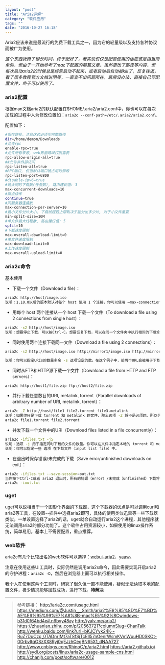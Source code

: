 ```yaml
---
layout: "post"
title: "Aria2详解"
category: "软件应用"
tags: ""
date: "2016-10-27 16:18"
---
```


Aria2应该来说是最流行的免费下载工具之一，因为它的轻量级以及支持各种协议而被广为使用。

*这个东西折腾了很长时间，终于配好了，老实说仅仅是配置使用的话应该是相当简单的，但由于一开始参考了mac下配置的那篇文章，虽然更改了路径等内容，但每次启动aria2的时候总是经常启动不起来，或者启动后自动被kill了，反复往返，看了很多教程官方文档说明等，一直查不出问题所在，最后没办法，直接自己写配置文件，终于可以使用了。*

### aria2配置

根据man文档aria2的默认配置在$HOME/.aria2/aria2.conf中，你也可以在每次加载的过程中人为修改位置如：`aria2c --conf-path=/etc/.aria2/aria2.conf`。

配置如下：

```sh
#保存路径，注意这边必须写完整路径
dir=/home/demon/Downloads
#允许rpc
enable-rpc=true
#允许所有来源, web界面跨域权限需要
rpc-allow-origin-all=true
##允许非外部访问
rpc-listen-all=true
#RPC端口, 仅当默认端口被占用时修改
rpc-listen-port=6800
#disable-ipv6=true
#最大同时下载数(任务数), 路由建议值: 3
max-concurrent-downloads=10
#断点续传
continue=true
#同服务器连接数
max-connection-per-server=10
#最小文件分片大小, 下载线程数上限取决于能分出多少片, 对于小文件重要
min-split-size=10M
#单文件最大线程数, 路由建议值: 5
split=10
#下载速度限制
max-overall-download-limit=0
#单文件速度限制
max-download-limit=0
#上传速度限制
max-overall-upload-limit=0
```

<!-- more -->

### aria2c命令

基本使用

- 下载一个文件（Download a file）：

```sh
aria2c http://host/image.iso
说明：1.10.0以后的版本默认对每个 host 使用 1 个连接，你可以使用 –max-connection-per-server 或者 -x 选项进行改变。
```

- 用每个 host 两个连接从一个 host 下载一个文件（To download a file using 2 connections from single host）：

```sh
aria2c -x2 http://host/image.iso
说明：想要停止下载，可以按Ctrl-C。想要恢复下载，可以在同一个文件夹中执行相同的下载命令。只要URI指向同一个文件，URIs是可以被改变的。
```

- 同时使用两个连接下载同一文件（Download a file using 2 connections）：

```sh
aria2c -s2 http://host/image.iso http://mirror1/image.iso http://mirror2/image.iso

说明：你可以指定URIs的数量多余 -s 选项设定的数。在这个例子中，前两个URL会被用于下载，而第三个URL作为备用（如果前面两个有个挂了，第三个顶上）。
```

- 同时从FTP和HTTP源下载一个文件（Download a file from HTTP and FTP servers）：

```sh
aria2c http://host1/file.zip ftp://host2/file.zip
```

- 并行下载任意数目的URI, metalink, torrent（Parallel downloads of arbitrary number of URI, metalink, torrent）：

```sh
aria2c -Z http://host/file1 file2.torrent file3.metalink
说明：如果你只是下载 torrent 和 metalink 的文件，那么选项 -Z 将不是必须的。所以你可以使用以下这个命令同时下载bt文件。
aria2c file1.torrent file2.torrent
```

- 并发下载一个文件中的URI（Download files listed in a file concurrently）：

```sh
aria2c -ifiles.txt -j5
说明：选项 -j 用于指定同时下载的文件的数量。你可以在文件中指定本地的 torrent 和 metalink 文件。
说明：你可以指定一些 选项 在下载文件（input list file）中。
```

- 在退出时保存错误/未完成的下载（Save error/unfinished downloads on exit）：

```sh
aria2c -ifiles.txt --save-session=out.txt
当你按下Ctrl-C或者 aria2 退出时，所有的错误（error）/未完成（unfinished）下载将会保存到 out.txt 文件中。注意通过 XML-RPC 方式(aria2.addTorrent and aria2.addMetalink)添加的下载不会被保存！你可以使用这个文件作为一个输入文件列表（input file list）来重新开始下载。
aria2c -iout.txt
```
### uget

uget可以说相当于一个图形化界面的下载器，这个下载器的优点是可以调用curl和aria2等工具，在设置--插件中选择aria2即可，具体的使用类似迅雷等一些下载器类似。一单设置选择了aria2的话，uget就会自动运行aria2这个进程，其他程序就无法调用aria2的部分功能了。这个软件占用资源较小，如果使用的linux操作系统，简单易用，基本上不需要配置，重点推荐。

### web软件

aria2c有几个比较出名的web软件可以选择：[webui-aria2](http://ziahamza.github.io/webui-aria2/)，[yaaw](https://binux.github.io/yaaw/)。

注意在使用这些UI工具时，实际仍然是调用aria2s命令，因此需要实现开启aria2的守护进程：`aria2c -D`，然后在浏览器上面可以执行相关操作。

我个人在使用这两个工具时，研究了很久但一直不能使用，疑似无法读取本地的配置文件，极少情况能够加载成功，进行下载。**待解决**

***


> 参考链接：
> http://aria2c.com/usage.html
> https://medium.com/@Justin___Smith/aria2%E9%85%8D%E7%BD%AE%E6%95%99%E7%A8%8B-mac%E5%92%8Cwindows-b31d0f64bd4e#.n6bvy48ay
> http://yalv.me/aria2/
> https://zhuanlan.zhihu.com/p/20563721?columnSlug=ChanTalk
> http://wenku.baidu.com/link?url=bKJCYvk24K--RuZ7DuCzg_0TADnrIMt7aT8fSjTcElI57nOenrWsmKVmWuuHD0SKOt-0OrbvltqOSzXX8Ryj0qEJzhCegBN65X1_dNAA727
> http://www.cnblogs.com/RhinoC/p/aria2.html
> https://aria2.github.io/
> http://sydi.org/posts/linux/aria2c-usage-sample-cns.html
> http://chanjh.com/post/software/0012
